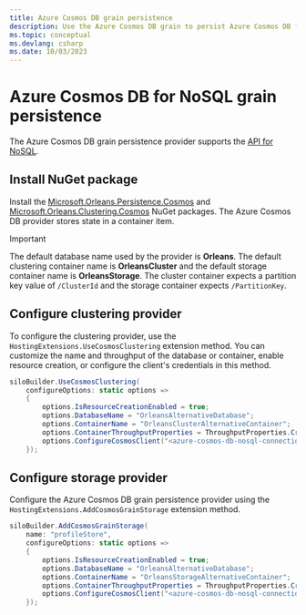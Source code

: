 ```yaml
---
title: Azure Cosmos DB grain persistence
description: Use the Azure Cosmos DB grain to persist Azure Cosmos DB for NoSQL data in a .NET Orleans application.
ms.topic: conceptual
ms.devlang: csharp
ms.date: 10/03/2023
---
```


# Azure Cosmos DB for NoSQL grain persistence

The Azure Cosmos DB grain persistence provider supports the [API for NoSQL](/azure/cosmos-db/nosql).

## Install NuGet package

Install the [Microsoft.Orleans.Persistence.Cosmos](https://www.nuget.org/packages/Microsoft.Orleans.Persistence.Cosmos) and [Microsoft.Orleans.Clustering.Cosmos](https://www.nuget.org/packages/Microsoft.Orleans.Clustering.Cosmos) NuGet packages. The Azure Cosmos DB provider stores state in a container item.

> [!IMPORTANT]
> The default database name used by the provider is **Orleans**. The default clustering container name is **OrleansCluster** and the default storage container name is **OrleansStorage**. The cluster container expects a partition key value of `/ClusterId` and the storage container expects `/PartitionKey`.

## Configure clustering provider

To configure the clustering provider, use the `HostingExtensions.UseCosmosClustering` extension method. You can customize the name and throughput of the database or container, enable resource creation, or configure the client's credentials in this method.

```csharp
siloBuilder.UseCosmosClustering(
    configureOptions: static options =>
    {
        options.IsResourceCreationEnabled = true;
        options.DatabaseName = "OrleansAlternativeDatabase";
        options.ContainerName = "OrleansClusterAlternativeContainer";
        options.ContainerThroughputProperties = ThroughputProperties.CreateAutoscaleThroughput(1000);
        options.ConfigureCosmosClient("<azure-cosmos-db-nosql-connection-string>");
    });
```

## Configure storage provider

Configure the Azure Cosmos DB grain persistence provider using the `HostingExtensions.AddCosmosGrainStorage` extension method.

```csharp
siloBuilder.AddCosmosGrainStorage(
    name: "profileStore",
    configureOptions: static options =>
    {
        options.IsResourceCreationEnabled = true;
        options.DatabaseName = "OrleansAlternativeDatabase";
        options.ContainerName = "OrleansStorageAlternativeContainer";
        options.ContainerThroughputProperties = ThroughputProperties.CreateAutoscaleThroughput(1000);
        options.ConfigureCosmosClient("<azure-cosmos-db-nosql-connection-string>");
    });
```
